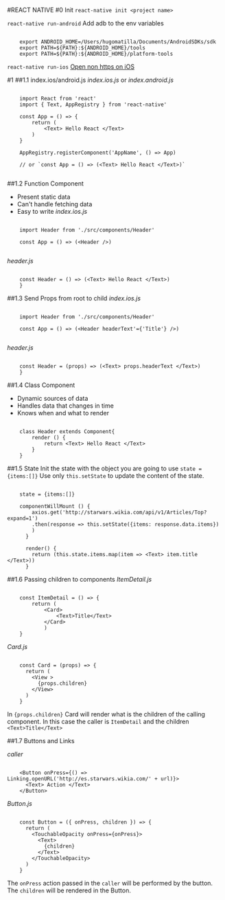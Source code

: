 #REACT NATIVE
#0 Init
`react-native init <project name>`

`react-native run-android`
Add adb to the env variables
```

	export ANDROID_HOME=/Users/hugomatilla/Documents/AndroidSDKs/sdk
	export PATH=${PATH}:${ANDROID_HOME}/tools
	export PATH=${PATH}:${ANDROID_HOME}/platform-tools
````

`react-native run-ios`
[Open non https on iOS](http://blog.bigbinary.com/2016/07/27/open-non-https-sites-in-webview-in-react-native.html)

#1
##1.1 index.ios/android.js
_index.ios.js_ or _index.android.js_
```

	import React from 'react'
	import { Text, AppRegistry } from 'react-native'

	const App = () => { 
		return (
	  		<Text> Hello React </Text>
		)
	}

	AppRegistry.registerComponent('AppName', () => App)

	// or `const App = () => (<Text> Hello React </Text>)`
	
```

##1.2 Function Component
* Present static data
* Can't handle fetching data
* Easy to write
_index.ios.js_
```
	
	import Header from './src/components/Header'

	const App = () => (<Header />)
	
```

_header.js_

```

	const Header = () => (<Text> Hello React </Text>)
	}
```


##1.3 Send Props from root to child
_index.ios.js_
```
	
	import Header from './src/components/Header'

	const App = () => (<Header headerText'={'Title'} />)
	
```

_header.js_

```

	const Header = (props) => (<Text> props.headerText </Text>)
	}
```

##1.4 Class Component
* Dynamic sources of data
* Handles data that changes in time
* Knows when and what to render

```

	class Header extends Component{
		render () {
			return <Text> Hello React </Text>
		}
	}
```

##1.5 State
Init the state with the object you are going to use `state = {items:[]}`
Use only `this.setState` to update the content of the state.

```
	
	state = {items:[]}

	componentWillMount () {
	    axios.get('http://starwars.wikia.com/api/v1/Articles/Top?expand=1')
	    .then(response => this.setState({items: response.data.items})
	    )
	  }

	  render() {
	  	return (this.state.items.map(item => <Text> item.title </Text>))
	  }
```
##1.6 Passing children to components
_ItemDetail.js_
```

	const ItemDetail = () => {
		return (
			<Card>
				<Text>Title</Text>
			</Card>
			)
	}

```

_Card.js_
```

	const Card = (props) => {
	  return (
	    <View >
	      {props.children}
	    </View>
	  )
	}
```

In `{props.children}` Card will render what is the children of the calling component. In this case the caller is `ItemDetail` and the children `<Text>Title</Text>`

##1.7 Buttons and Links

_caller_
```

	<Button onPress={() => Linking.openURL('http://es.starwars.wikia.com/' + url)}>
      <Text> Action </Text>
    </Button>
```

_Button.js_
```

	const Button = ({ onPress, children }) => {
	  return (
	    <TouchableOpacity onPress={onPress}>
	      <Text>
	        {children}
	      </Text>
	    </TouchableOpacity>
	  )
	}
```

The `onPress` action passed in the `caller` will be performed by the button. 
The `children` will be rendered in the Button.